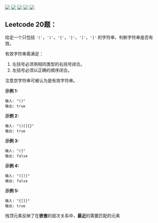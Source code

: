 ![](https://cdn.jsdelivr.net/gh/tyraelHqy/cloudimg@master/img/20200821160145.png)
![](https://cdn.jsdelivr.net/gh/tyraelHqy/cloudimg@master/img/20200821160829.png)
![](https://cdn.jsdelivr.net/gh/tyraelHqy/cloudimg@master/img/20200821161700.png)
![](https://cdn.jsdelivr.net/gh/tyraelHqy/cloudimg@master/img/20200821161900.png)
![](https://cdn.jsdelivr.net/gh/tyraelHqy/cloudimg@master/img/20200821165724.png)

## Leetcode 20题：

给定一个只包括 `'('`，`')'`，`'{'`，`'}'`，`'['`，`']'` 的字符串，判断字符串是否有效。

有效字符串需满足：

1. 左括号必须用相同类型的右括号闭合。
2. 左括号必须以正确的顺序闭合。

注意空字符串可被认为是有效字符串。

**示例 1:**

```
输入: "()"
输出: true
```

**示例 2:**

```
输入: "()[]{}"
输出: true
```

**示例 3:**

```
输入: "(]"
输出: false
```

**示例 4:**

```
输入: "([)]"
输出: false
```

**示例 5:**

```
输入: "{[]}"
输出: true
```

栈顶元素反映了在**嵌套**的层次关系中，**最近**的需要匹配的元素